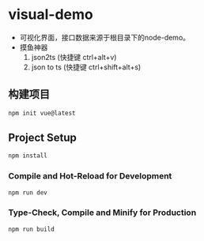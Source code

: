 # visual-demo

- 可视化界面，接口数据来源于根目录下的node-demo。
- 摸鱼神器
  1. json2ts (快捷键 ctrl+alt+v)
  2. json to ts (快捷键 ctrl+shift+alt+s)

## 构建项目
```sh
npm init vue@latest
```

## Project Setup

```sh
npm install
```

### Compile and Hot-Reload for Development

```sh
npm run dev
```

### Type-Check, Compile and Minify for Production

```sh
npm run build
```
